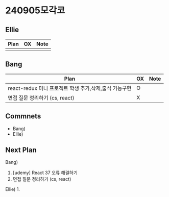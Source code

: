 # 240905모각코

## Ellie

| Plan                 | OX  | Note |
| -------------------- | --- | ---- |
|                      |     |      |

## Bang

| Plan                  | OX  | Note |
| --------------------- | --- | ---- |
| react-redux 미니 프로젝트 학생 추가,삭제,출석 기능구현 |O    |      |
| 면접 질문 정리하기 (cs, react) |  X    |      |
## Commnets

- Bang)
- Ellie)

## Next Plan

Bang)
1. [udemy] React 37 오류 해결하기
2. 면접 질문 정리하기 (cs, react)

Ellie)
1. 

